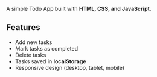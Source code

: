 A simple Todo App built with **HTML, CSS, and JavaScript**.

## Features

- Add new tasks
- Mark tasks as completed
- Delete tasks
- Tasks saved in **localStorage**
- Responsive design (desktop, tablet, mobile)
